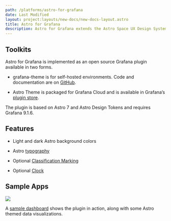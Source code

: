 ```yaml
---
path: /platforms/astro-for-grafana
date: Last Modified
layout: project:layouts/new-docs/new-docs-layout.astro
title: Astro for Grafana
description: Astro for Grafana extends the Astro Space UX Design System to the Grafana dashboard environment, offering select Astro colors and components.
---
```


## Toolkits

Astro for Grafana is implemented as an open source Grafana plugin available in two forms.

* grafana-theme is for self-hosted environments. Code and documentation are on [GitHub](https://github.com/RocketCommunicationsInc/grafana-theme).

* Astro Theme is packaged for Grafana Cloud and is available in Grafana’s [plugin store](https://grafana.com/grafana/plugins/rocketcom-astrotheme-panel/).

The plugin is based on Astro 7 and Astro Design Tokens and requires Grafana 9.1.6.

## Features

* Light and dark Astro background colors

* Astro [typography](https://www.astrouxds.com/design-guidelines/typography/)

* Optional [Classification Marking](https://www.astrouxds.com/components/classification-markings/)

* Optional [Clock](https://www.astrouxds.com/components/clock/)

## Sample Apps

<style>
figcaption a {
		text-decoration: underline;
		text-decoration-color:var(--LinkColor);
}
</style>

![](/img/platforms/grafana-sample-dashboard.png)

<figcaption>A <a href="https://rocketcom.grafana.net/public-dashboards/2fb84c7af5064b51a2c13578e5567980?orgId=1">sample dashboard</a> shows the plugin in action, along with some Astro themed data visualizations.</figcaption>
